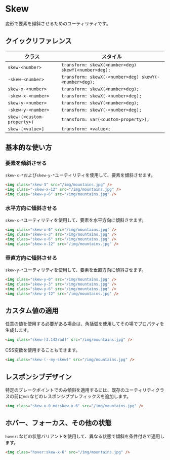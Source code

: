 # Skew

変形で要素を傾斜させるためのユーティリティです。

## クイックリファレンス

| クラス | スタイル |
|-------|---------|
| `skew-<number>` | `transform: skewX(<number>deg) skewY(<number>deg);` |
| `-skew-<number>` | `transform: skewX(-<number>deg) skewY(-<number>deg);` |
| `skew-x-<number>` | `transform: skewX(<number>deg);` |
| `-skew-x-<number>` | `transform: skewX(-<number>deg);` |
| `skew-y-<number>` | `transform: skewY(<number>deg);` |
| `-skew-y-<number>` | `transform: skewY(-<number>deg);` |
| `skew-(<custom-property>)` | `transform: var(<custom-property>);` |
| `skew-[<value>]` | `transform: <value>;` |

## 基本的な使い方

### 要素を傾斜させる

`skew-x-*`および`skew-y-*`ユーティリティを使用して、要素を傾斜させます。

```html
<img class="skew-3" src="/img/mountains.jpg" />
<img class="-skew-x-12" src="/img/mountains.jpg" />
<img class="skew-y-6" src="/img/mountains.jpg" />
```

### 水平方向に傾斜させる

`skew-x-*`ユーティリティを使用して、要素を水平方向に傾斜させます。

```html
<img class="skew-x-0" src="/img/mountains.jpg" />
<img class="skew-x-3" src="/img/mountains.jpg" />
<img class="skew-x-6" src="/img/mountains.jpg" />
<img class="skew-x-12" src="/img/mountains.jpg" />
```

### 垂直方向に傾斜させる

`skew-y-*`ユーティリティを使用して、要素を垂直方向に傾斜させます。

```html
<img class="skew-y-0" src="/img/mountains.jpg" />
<img class="skew-y-3" src="/img/mountains.jpg" />
<img class="skew-y-6" src="/img/mountains.jpg" />
<img class="skew-y-12" src="/img/mountains.jpg" />
```

## カスタム値の適用

任意の値を使用する必要がある場合は、角括弧を使用してその場でプロパティを生成します。

```html
<img class="skew-[3.142rad]" src="/img/mountains.jpg" />
```

CSS変数を使用することもできます。

```html
<img class="skew-(--my-skew)" src="/img/mountains.jpg" />
```

## レスポンシブデザイン

特定のブレークポイントでのみ傾斜を適用するには、既存のユーティリティクラスの前に`md:`などのレスポンシブプレフィックスを追加します。

```html
<img class="skew-x-0 md:skew-x-6" src="/img/mountains.jpg" />
```

## ホバー、フォーカス、その他の状態

`hover:`などの状態バリアントを使用して、異なる状態で傾斜を条件付きで適用します。

```html
<img class="hover:skew-x-6" src="/img/mountains.jpg" />
```
